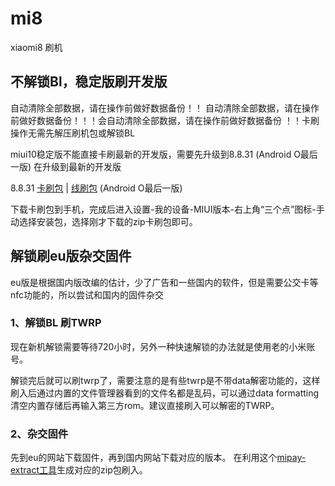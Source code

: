 # mi8
xiaomi8 刷机
## 不解锁Bl，稳定版刷开发版
自动清除全部数据，请在操作前做好数据备份！！ 自动清除全部数据，请在操作前做好数据备份！！！会自动清除全部数据，请在操作前做好数据备份  ！！卡刷操作无需先解压刷机包或解锁BL

miui10稳定版不能直接卡刷最新的开发版，需要先升级到8.8.31  (Android O最后一版) 在升级到最新的开发版

8.8.31    [卡刷包](http://bigota.d.miui.com/8.8.31/miui_MI8_8.8.31_b99e4f5263_8.1.zip)  |  [线刷包](http://bigota.d.miui.com/8.8.31/dipper_images_8.8.31_20180905.0000.00_8.1_cn_c0b76b0d73.tgz) (Android O最后一版)

下载卡刷包到手机，完成后进入设置-我的设备-MIUI版本-右上角“三个点”图标-手动选择安装包，选择刚才下载的zip卡刷包即可。

## 解锁刷eu版杂交固件
eu版是根据国内版改编的估计，少了广告和一些国内的软件，但是需要公交卡等nfc功能的，所以尝试和国内的固件杂交
### 1、解锁BL 刷TWRP
现在新机解锁需要等待720小时，另外一种快速解锁的办法就是使用老的小米账号。

解锁完后就可以刷twrp了，需要注意的是有些twrp是不带data解密功能的，这样刷入后通过内置的文件管理器看到的文件名都是乱码，可以通过data formatting清空内置存储后再输入第三方rom。建议直接刷入可以解密的TWRP。

### 2、杂交固件
先到eu的网站下载固件，再到国内网站下载对应的版本。
在利用这个[mipay-extract工具](https://github.com/linusyang92/mipay-extract)生成对应的zip包刷入。


